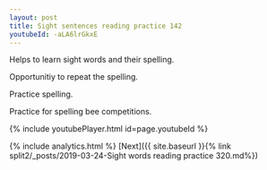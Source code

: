 ```yaml
---
layout: post
title: Sight sentences reading practice 142
youtubeId: -aLA6lrGkxE
---
```

 
 
Helps to learn sight words and their spelling.

Opportunitiy to repeat the spelling. 

Practice spelling. 
 
Practice for spelling bee competitions. 
 
{% include youtubePlayer.html id=page.youtubeId %}
 
 
{% include analytics.html %} 
[Next]({{ site.baseurl }}{% link  split2/_posts/2019-03-24-Sight words reading practice 320.md%})
 
